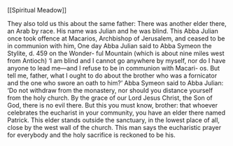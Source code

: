 [[Spiritual Meadow]]
 
They also told us this about the same father: There was another elder there, an Arab by race. His name was Julian and he was blind. This Abba Julian once took offence at Macarios, Archbishop of Jerusalem, and ceased to be in communion with him, One day Abba Julian said to Abba Symeon the Stylite, d. 459 on the Wonder- ful Mountain (which is about nine miles west from Antioch) ‘I am blind and I cannot go anywhere by myself, nor do I have anyone to lead me—and I refuse to be in communion with Macari- os. But tell me, father, what I ought to do about the brother who was a fornicator and the one who swore an oath to him?’ Abba Symeon said to Abba Julian: ‘Do not withdraw from the monastery, nor should you distance yourself from the holy church. By the grace of our Lord Jesus Christ, the Son of God, there is no evil there. But this you must know, brother: that whoever celebrates the eucharist in your community, you have an elder there named Patrick. This elder stands outside the sanctuary, in the lowest place of all, close by the west wall of the church. This man says the eucharistic prayer for everybody and the holy sacrifice is reckoned to be his.
